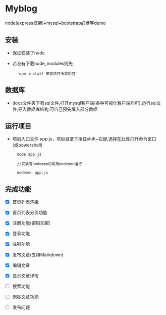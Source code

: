 # Myblog
node(express框架)+mysql+bootstrap的博客demo

## 安装
+ 保证安装了node
+ 若没有下载node_modules则先
	
		`npm install 安装项目所需的包`

## 数据库
+ docs文件夹下有sql文件,打开mysql客户端(各种可视化客户端均可),运行sql文件,导入数据库结构,可自己预先填入部分数据



## 运行项目

+ 项目入口文件 app.js，项目目录下按住shift+右键,选择在此处打开命令窗口(或powershell)



		node app.js
	
		//安装有nodemon的可用nodemon运行
	
		nodemon app.js


## 完成功能

- [x] 首页列表渲染
- [x] 首页列表分页功能
- [x] 注册功能(密码加密)
- [x] 登录功能
- [x] 注销功能
- [x] 发布文章(支持Markdown)
- [x] 编辑文章
- [x] 显示文章详情
- [ ] 搜索功能
- [ ] 删除文章功能
- [ ] 发布问题 


